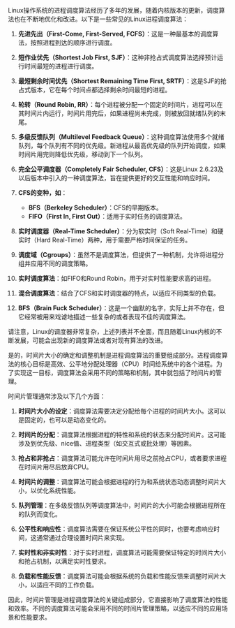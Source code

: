 
Linux操作系统的进程调度算法经历了多年的发展，随着内核版本的更新，调度算法也在不断地优化和改进。以下是一些常见的Linux进程调度算法：

1. **先进先出（First-Come, First-Served, FCFS）**：这是一种最基本的调度算法，按照进程到达的顺序进行调度。

2. **短作业优先（Shortest Job First, SJF）**：这种非抢占式调度算法选择预计运行时间最短的进程进行调度。

3. **最短剩余时间优先（Shortest Remaining Time First, SRTF）**：这是SJF的抢占式版本，它在每个时间点都选择剩余时间最短的进程。

4. **轮转（Round Robin, RR）**：每个进程被分配一个固定的时间片，进程可以在其时间片内运行，时间片用完后，如果进程尚未完成，则被放回就绪队列的末尾。

5. **多级反馈队列（Multilevel Feedback Queue）**：这种调度算法使用多个就绪队列，每个队列有不同的优先级。新进程从最高优先级的队列开始调度，如果时间片用完则降低优先级，移动到下一个队列。

6. **完全公平调度器（Completely Fair Scheduler, CFS）**：这是Linux 2.6.23及以后版本中引入的一种调度算法，旨在提供更好的交互性能和响应时间。

7. **CFS的变种，如**：
   - **BFS（Berkeley Scheduler）**：CFS的早期版本。
   - **FIFO（First In, First Out）**：适用于实时任务的调度算法。

8. **实时调度器（Real-Time Scheduler）**：分为软实时（Soft Real-Time）和硬实时（Hard Real-Time）两种，用于需要严格时间保证的任务。

9. **调度域（Cgroups）**：虽然不是调度算法，但提供了一种机制，允许将进程分组并应用不同的调度策略。

10. **实时调度算法**：如FIFO和Round Robin，用于对实时性能要求高的进程。

11. **混合调度算法**：结合了CFS和实时调度器的特点，以适应不同类型的负载。

12. **BFS（Brain Fuck Scheduler）**：这是一个幽默的名字，实际上并不存在，但它经常被用来戏谑地描述一些复杂的或者表现不佳的调度算法。

请注意，Linux的调度器非常复杂，上述列表并不全面，而且随着Linux内核的不断发展，可能会出现新的调度算法或者对现有算法的改进。



是的，时间片大小的确定和调整机制是进程调度算法的重要组成部分。进程调度算法的核心目标是高效、公平地分配处理器（CPU）时间给系统中的各个进程。为了实现这一目标，调度算法会采用不同的策略和机制，其中就包括了时间片的管理。

时间片管理通常涉及以下几个方面：

1. **时间片大小的设定**：调度算法需要决定分配给每个进程的时间片大小。这可以是固定的，也可以是动态变化的。

2. **时间片的分配**：调度算法根据进程的特性和系统的状态来分配时间片。这可能涉及到优先级、nice值、进程类型（如交互式或批处理）等因素。

3. **抢占和非抢占**：调度算法可能允许在时间片用尽之前抢占CPU，或者要求进程在时间片用尽后放弃CPU。

4. **时间片的调整**：调度算法可能会根据进程的行为和系统状态动态调整时间片大小，以优化系统性能。

5. **队列管理**：在多级反馈队列等调度算法中，时间片的大小可能会根据进程所在的队列而变化。

6. **公平性和响应性**：调度算法需要在保证系统公平性的同时，也要考虑响应时间，这通常通过合理设置时间片来实现。

7. **实时性和非实时性**：对于实时进程，调度算法可能需要保证特定的时间片大小和抢占机制，以满足实时性要求。

8. **负载和性能反馈**：调度算法可能会根据系统的负载和性能反馈来调整时间片大小，以适应不同的工作负载。

因此，时间片管理是进程调度算法的关键组成部分，它直接影响了调度算法的性能和效率。不同的调度算法可能会采用不同的时间片管理策略，以适应不同的应用场景和性能要求。